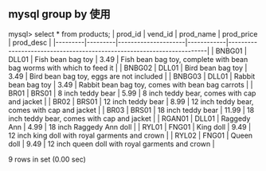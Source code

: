 ## mysql group by 使用
mysql> select * from products;
| prod_id | vend_id | prod_name           | prod_price | prod_desc                                                             |
|---------|---------|---------------------|------------|-----------------------------------------------------------------------|
| BNBG01  | DLL01   | Fish bean bag toy   |       3.49 | Fish bean bag toy, complete with bean bag worms with which to feed it |
| BNBG02  | DLL01   | Bird bean bag toy   |       3.49 | Bird bean bag toy, eggs are not included                              |
| BNBG03  | DLL01   | Rabbit bean bag toy |       3.49 | Rabbit bean bag toy, comes with bean bag carrots                      |
| BR01    | BRS01   | 8 inch teddy bear   |       5.99 | 8 inch teddy bear, comes with cap and jacket                          |
| BR02    | BRS01   | 12 inch teddy bear  |       8.99 | 12 inch teddy bear, comes with cap and jacket                         |
| BR03    | BRS01   | 18 inch teddy bear  |      11.99 | 18 inch teddy bear, comes with cap and jacket                         |
| RGAN01  | DLL01   | Raggedy Ann         |       4.99 | 18 inch Raggedy Ann doll                                              |
| RYL01   | FNG01   | King doll           |       9.49 | 12 inch king doll with royal garments and crown                       |
| RYL02   | FNG01   | Queen doll          |       9.49 | 12 inch queen doll with royal garments and crown                      |

9 rows in set (0.00 sec)
